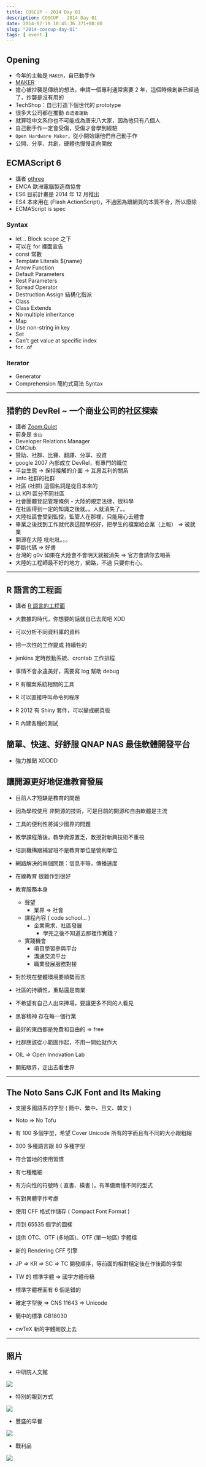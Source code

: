 ```yaml
---
title: COSCUP - 2014 Day 01
description: COSCUP - 2014 Day 01
date: 2014-07-19 10:45:36.371+08:00
slug: "2014-coscup-day-01"
tags: [ event ]
---
```


## Opening

- 今年的主軸是 `MAKER`，自已動手作 
- [MAKER](http://makerthemovie.com/chinese/)
- 擔心被抄襲是傳統的想法，申請一個專利通常需要 2 年，這個時候創新已經過了，抄襲是沒有用的
- TechShop：自已打造下個世代的 prototype
- 很多大公司都在推動 `自造者運動`
- 就算唸中文系你也不可能成為唐宋八大家，因為他只有八個人
- 自己動手作一定會受傷，受傷才會學到經驗
- `Open Hardware Maker`，從小開始讓他們自己動手作
- 公開、分享、共創，硬體也慢慢走向開放

## ECMAScript 6

- 講者 [othree](https://blog.othree.net/)
- EMCA 歐洲電腦製造商協會
- ES6 目前計畫是 2014 年 12 月推出
- ES4 本來用在 (Flash ActionScript)，不過因為跟網頁的本質不合，所以廢除
- ECMAScript is spec

### Syntax

- let .. Block scope 之下
- 可以在 for 裡面宣告
- const 常數
- Template Literals  ${name}
- Arrow Function
- Default Parameters
- Rest Parameters
- Spread Operator
- Destruction Assign 結構化指派
- Class
- Class Extends
- No multiple inheritance
- Map
- Use non-string in key
- Set
- Can't get value at specific index
- for...of

### Iterator

- Generator
- Comprehension 簡約式寫法 Syntax

---

## 猎豹的 DevRel ~ 一个商业公司的社区探索

- 講者 [Zoom.Quiet](http://s5.zoomquiet.io/140703-deverl4cmcm)
- 前身是 `金山`
- Developer Relations Manager
- CMClub
- 贊助、社群、比賽、翻譯、分享、投資
- google 2007 內部成立 DevRel，有專門的職位
- 平台生態 -> 保持接觸的介面 -> 互惠互利的關系
- .info 社群的社群
- 社區 (社群) 這個名詞是從日本來的
- 以 KPI 區分不同社區
- 社會團體登記管理條例 - 大陸的規定法律，很科學
- 在社區得到一定的知識之後就。。人就消失了。。
- 大陸社區會受到監控，監管人在那裡，只能用心去體會
- 畢業之後找到工作就代表這間學校好，把學生的檔案給企業（上報） => 被就業
- 開源在大陸 吡吡吡。。。
- 夢斷代碼 => 好書
- 台灣的 g0v 如果在大陸會不會明天就被消失 => 官方會請你去喝茶
- 大陸的工程師最不好的地方，網路，不過 只要你有心。

---

## R 語言的工程面

- 講者 [R 語言的工程面](http://wush978.github.io/REngineering/#1)

- 大數據的時代，你想要的話就自已去爬吧 XDD

- 可以分析不同資料庫的資料

- 把一次性的工作變成 持續牲的

- jenkins 定時啟動系統、crontab 工作排程

- 事情不會永遠美好，需要寫 log 幫助 debug

- R 有檔案系統相關的工具

- R 可以直接呼叫命令列程序

- R 2012 有 Shiny 套件，可以變成網頁版

- R 內建各種的測試

## 簡單、快速、好舒服 QNAP NAS 最佳軟體開發平台

- 強力推銷 XDDDD

## 讓開源更好地促進教育發展

- 目前人才短缺是教育的問題

- 因為學校使用 非開源的技術，可是目前的開源和自由軟體是主流

- 工具的便利性將減少國界的問題

- 教學課程落後，教學資源匱乏，教授對新興技術不重視

- 培訓機構跟補習班不是教育單位是營利單位

- 網路解決的兩個問題：信息平等，傳播速度

- 在線教育 很難作到很好

- 教育服務本身
    - 聲望
        - 業界 => 社會
    - 課程內容 ( code school... )
        - 企業需求、社區發展
            - 學完之後不知道去那裡作實踐？
    - 實踐機會
        - 項目學習參與平台
        - 溝通交流平台
        - 職業發展服務對接

- 對於現在整體環境要順勢而言

- 社區的持續性，重點還是商業

- 不希望有自己人出來捧場，要讓更多不同的人看見

- 黑客精神 存在每一個行業

- 最好的東西都是免費和自由的 => free

- 社群應該從小範圍作起，不用一開始就作大

- OIL => Open Innovation Lab

- 開拓眼界，走出去看世界

---

## The Noto Sans CJK Font and Its Making

- 支援多國語系的字型 ( 簡中、繁中、日文、韓文 )

- Noto => No Tofu

- 有 100 多個字型，希望 Cover Unicode 所有的字而且有不同的大小跟粗細

- 300 多種語言跟 80 多種字型

- 符合當地的使用習慣

- 有七種粗細

- 有方向性的符號時 ( 直書、橫書 )，有準備兩懂不同的型式

- 有對異體字作考慮

- 使用 CFF 格式作儲存 ( Compact Font Format )

- 用到 65535 個字的圖樣

- 提供 OTC、OTF (多地區)、OTF (單一地區) 字體檔

- 新的 Rendering CFF 引擎

- JP => KR => SC => TC 開發順序，等前面的相對穩定後在作後面的字型

- TW 的 標準字體 => 國字方體母稿

- 標準字體裡面有 6 個是錯的

- 確定字型後 => CNS 11643 => Unicode

- 簡中的標準 GB18030

- cwTeX 新的字體剛放上去

---

## 照片

- 中研院人文館

![](./01.webp)

- 特別的報到方式

![](./02.webp)

- 豐盛的早餐

![](./03.webp)

- 戰利品

![](./04.webp)